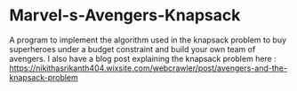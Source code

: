 # Marvel-s-Avengers-Knapsack

A program to implement the algorithm used in the knapsack problem to buy superheroes under a budget constraint and build your own team of avengers. 
I also have a blog post explaining the knapsack problem here : https://nikithasrikanth404.wixsite.com/webcrawler/post/avengers-and-the-knapsack-problem
